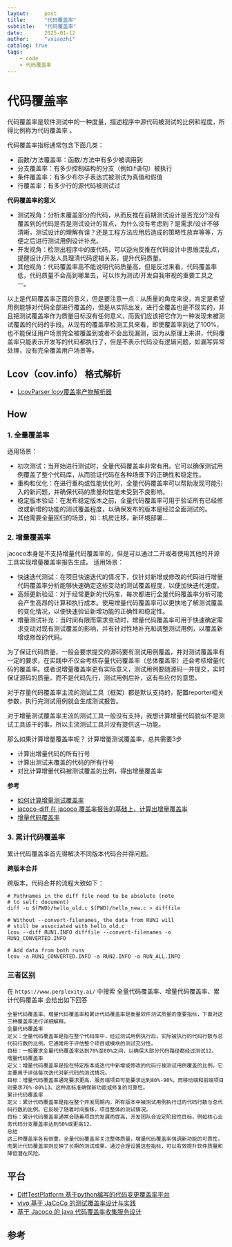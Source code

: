 ```yaml
---
layout:     post
title:      "代码覆盖率"
subtitle:   "代码覆盖率"
date:       2025-01-12
author:     "vxiaozhi"
catalog: true
tags:
    - code
    - 代码覆盖率
---
```


# 代码覆盖率

代码覆盖率是软件测试中的一种度量，描述程序中源代码被测试的比例和程度，所得比例称为代码覆盖率 。

代码覆盖率指标通常包含下面几类：

- 函数/方法覆盖率：函数/方法中有多少被调用到
- 分支覆盖率：有多少控制结构的分支（例如if语句）被执行
- 条件覆盖率：有多少布尔子表达式被测试为真值和假值
- 行覆盖率：有多少行的源代码被测试过


**代码覆盖率的意义**

- 测试视角：分析未覆盖部分的代码，从而反推在前期测试设计是否充分?没有覆盖到的代码是否是测试设计的盲点，为什么没有考虑到？是需求/设计不够清晰，测试设计的理解有误？还是工程方法应用后造成的策略性放弃等等，方便之后进行测试用例设计补充。
- 开发视角：检测出程序中的废代码，可以逆向反推在代码设计中思维混乱点，提醒设计/开发人员理清代码逻辑关系，提升代码质量。
- 其他视角：代码覆盖率高不能说明代码质量高，但是反过来看，代码覆盖率低，代码质量不会高到哪里去，可以作为测试/开发自我审视的重要工具之一。

以上是代码覆盖率正面的意义，但是要注意一点：从质量的角度来说，肯定是希望用例能够对代码全部进行覆盖的，但是从实际出发，进行全覆盖也是不现实的，并且把测试覆盖率作为质量目标没有任何意义，而我们应该把它作为一种发现未被测试覆盖的代码的手段。从现有的覆盖率检测工具来看，即使覆盖率到达了100%，也不能保证用户场景完全被覆盖到或者不会出现漏测，因为从原理上来讲，代码覆盖率只能表示开发写的代码都执行了，但是不表示代码没有逻辑问题，如漏写异常处理，没有完全覆盖用户场景等。

## Lcov（cov.info） 格式解析

- [LcovParser lcov覆盖率产物解析器](https://github.com/gbfansheng/LcovParser)

## How
### 1. 全量覆盖率

适用场景：

- 初次测试：当开始进行测试时，全量代码覆盖率非常有用。它可以确保测试用例覆盖了整个代码库，从而验证代码在各种场景下的正确性和稳定性。
- 重构和优化：在进行重构或性能优化时，全量代码覆盖率可以帮助发现可能引入的新问题，并确保代码的质量和性能未受到不良影响。
- 稳定版本验证：在发布稳定版本之前，全量代码覆盖率可用于验证所有已经修改或新增的功能的测试覆盖程度，以确保发布的版本是经过全面测试的。
- 其他需要全量回归的场景，如：机房迁移，新环境部署...
  
### 2. 增量覆盖率

jacoco本身是不支持增量代码覆盖率的，但是可以通过二开或者使用其他的开源工具实现增量覆盖率报告生成。 适用场景：

- 快速迭代测试：在项目快速迭代的情况下，仅针对新增或修改的代码进行增量代码覆盖率分析能够快速确定这些变动的测试覆盖程度，以便加快迭代速度。
- 高频更新验证：对于经常更新的代码库，每次都进行全量代码覆盖率分析可能会产生高昂的计算和执行成本。使用增量代码覆盖率可以更快地了解测试覆盖的变化情况，以便快速验证新增功能的正确性和稳定性。
- 增量测试补充：当时间有限而需求变动时，增量代码覆盖率可用于快速确定需求变动对现有测试覆盖的影响，并有针对性地补充和调整测试用例，以覆盖新增或修改的代码。

为了保证代码质量，一般会要求提交的源码要有测试用例覆盖，并对测试覆盖率有一定的要求，在实践中不仅会考核存量代码覆盖率（总体覆盖率）还会考核增量代码的覆盖率。或者说增量覆盖率更有实际意义，测试用例要随源码一并提交，实时保证源码的质量，而不是代码先行，测试用例后补，这有些应付的意思。

对于存量代码覆盖率主流的测试工具（框架）都是默认支持的，配置reporter相关参数，执行完测试用例就会生成测试报告。

对于增量测试覆盖率主流的测试工具一般没有支持，我想计算增量代码貌似不是测试工具该干的事，所以主流测试工具并没有提供这一功能。

那么如果计算增量覆盖率呢？
计算增量测试覆盖率，总共需要3步

- 计算出增量代码的所有行号
- 计算出测试未覆盖的代码的所有行号
- 对比计算增量代码被测试覆盖的比例，得出增量覆盖率

**参考**

- [如何计算增量测试覆盖率](https://juejin.cn/post/6850418111573655565)
- [jacoco-diff 在 jacoco 覆盖率报告的基础上，计算出增量覆盖率](https://github.com/raoweijian/jacoco-diff)
- [增量代码覆盖率](https://github.com/erduoniba/hdcoverage/blob/master/Coverage_Gather.md)

### 3. 累计代码覆盖率 

累计代码覆盖率首先得解决不同版本代码合并得问题。

**跨版本合并**

跨版本，代码合并的流程大致如下：

```
# Pathnames in the diff file need to be absolute (note
# to self: document)
diff -u $(PWD)/hello_old.c $(PWD)/hello_new.c > difffile

# Without --convert-filenames, the data from RUN1 will
# still be associated with hello_old.c
lcov --diff RUN1.INFO difffile --convert-filenames -o RUN1_CONVERTED.INFO

# Add data from both runs
lcov -a RUN1_CONVERTED.INFO -a RUN2.INFO -o RUN_ALL.INFO
```

### 三者区别

在 `https://www.perplexity.ai/` 中搜索 全量代码覆盖率、增量代码覆盖率、累计代码覆盖率 会给出如下回答

```
全量代码覆盖率、增量代码覆盖率和累计代码覆盖率是衡量软件测试质量的重要指标，下面对这三种覆盖率进行详细解释。
全量代码覆盖率
定义：全量代码覆盖率是指在整个代码库中，经过测试用例执行后，实际被执行的代码行数与总代码行数的比例。它通常用于评估整个项目或模块的测试充分性。
目标：一般要求全量代码覆盖率达到70%至80%之间，以确保大部分代码路径都经过测试12。
增量代码覆盖率
定义：增量代码覆盖率是指在特定版本或迭代中新增或修改的代码行被测试用例覆盖的比例。它主要用于评估每次迭代对新代码的测试情况。
目标：增量代码覆盖率通常要求更高，服务端项目可能要求达到80%-90%，而移动端和前端项目则要求70%-80%13。这种高标准确保新功能或修复的可靠性。
累计代码覆盖率
定义：累计代码覆盖率是指在整个开发周期内，所有版本中被测试用例执行过的代码行数与总代码行数的比例。它反映了随着时间推移，项目整体的测试情况。
目标：累计代码覆盖率通常会随着项目的发展而提高，开发团队会设定阶段性目标，例如核心业务代码分支覆盖率达到50%或更高12。
总结
这三种覆盖率各有侧重，全量代码覆盖率关注整体质量，增量代码覆盖率强调新功能的可靠性，而累计代码覆盖率则反映了长期的测试成果。通过合理设置这些指标，可以有效提升软件质量和降低潜在风险。
```

## 平台

- [DiffTestPlatform 基于python编写的代码变更覆盖率平台](https://github.com/hzlifeng1/DiffTestPlatform)
- [vivo 基于 JaCoCo 的测试覆盖率设计与实践](https://www.cnblogs.com/vivotech/p/16627491.html)
- [基于 Jacoco 的 java 代码覆盖率收集服务设计](https://geeknote.net/wick/posts/2577)
  
## 参考

